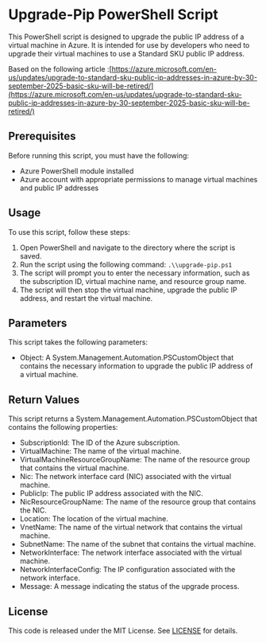 # Upgrade-Pip PowerShell Script

This PowerShell script is designed to upgrade the public IP address of a virtual machine in Azure. It is intended for use by developers who need to upgrade their virtual machines to use a Standard SKU public IP address.

Based on the following article :[https://azure.microsoft.com/en-us/updates/upgrade-to-standard-sku-public-ip-addresses-in-azure-by-30-september-2025-basic-sku-will-be-retired/](https://azure.microsoft.com/en-us/updates/upgrade-to-standard-sku-public-ip-addresses-in-azure-by-30-september-2025-basic-sku-will-be-retired/)

## Prerequisites

Before running this script, you must have the following:

- Azure PowerShell module installed
- Azure account with appropriate permissions to manage virtual machines and public IP addresses

## Usage

To use this script, follow these steps:

1. Open PowerShell and navigate to the directory where the script is saved.
2. Run the script using the following command: `.\\upgrade-pip.ps1`
3. The script will prompt you to enter the necessary information, such as the subscription ID, virtual machine name, and resource group name.
4. The script will then stop the virtual machine, upgrade the public IP address, and restart the virtual machine.

## Parameters

This script takes the following parameters:

- Object: A System.Management.Automation.PSCustomObject that contains the necessary information to upgrade the public IP address of a virtual machine.

## Return Values

This script returns a System.Management.Automation.PSCustomObject that contains the following properties:

- SubscriptionId: The ID of the Azure subscription.
- VirtualMachine: The name of the virtual machine.
- VirtualMachineResourceGroupName: The name of the resource group that contains the virtual machine.
- Nic: The network interface card (NIC) associated with the virtual machine.
- PublicIp: The public IP address associated with the NIC.
- NicResourceGroupName: The name of the resource group that contains the NIC.
- Location: The location of the virtual machine.
- VnetName: The name of the virtual network that contains the virtual machine.
- SubnetName: The name of the subnet that contains the virtual machine.
- NetworkInterface: The network interface associated with the virtual machine.
- NetworkInterfaceConfig: The IP configuration associated with the network interface.
- Message: A message indicating the status of the upgrade process.

## License

This code is released under the MIT License. See [LICENSE](LICENSE) for details.
